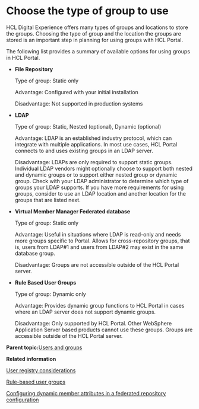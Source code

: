 # Choose the type of group to use

HCL Digital Experience offers many types of groups and locations to store the groups. Choosing the type of group and the location the groups are stored is an important step in planning for using groups with HCL Portal.

The following list provides a summary of available options for using groups in HCL Portal.

-   **File Repository**

    Type of group: Static only

    Advantage: Configured with your initial installation

    Disadvantage: Not supported in production systems

-   **LDAP**

    Type of group: Static, Nested \(optional\), Dynamic \(optional\)

    Advantage: LDAP is an established industry protocol, which can integrate with multiple applications. In most use cases, HCL Portal connects to and uses existing groups in an LDAP server.

    Disadvantage: LDAPs are only required to support static groups. Individual LDAP vendors might optionally choose to support both nested and dynamic groups or to support either nested group or dynamic group. Check with your LDAP administrator to determine which type of groups your LDAP supports. If you have more requirements for using groups, consider to use an LDAP location and another location for the groups that are listed next.

-   **Virtual Member Manager Federated database**

    Type of group: Static only

    Advantage: Useful in situations where LDAP is read-only and needs more groups specific to Portal. Allows for cross-repository groups, that is, users from LDAP\#1 and users from LDAP\#2 may exist in the same database group.

    Disadvantage: Groups are not accessible outside of the HCL Portal server.

-   **Rule Based User Groups**

    Type of group: Dynamic only

    Advantage: Provides dynamic group functions to HCL Portal in cases where an LDAP server does not support dynamic groups.

    Disadvantage: Only supported by HCL Portal. Other WebSphere Application Server based products cannot use these groups. Groups are accessible outside of the HCL Portal server.


**Parent topic:**[Users and groups](../admin-system/adusrgrp.md)

**Related information**  


[User registry considerations](../plan/plan_ureg.md)

[Rule-based user groups](../admin-system/rbug.md)

[Configuring dynamic member attributes in a federated repository configuration](https://www.ibm.com/docs/en/SSEQTP_8.5.5/com.ibm.websphere.base.doc/ae/twim_dynamic_member_attrs.html)

